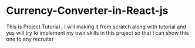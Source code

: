 # Currency-Converter-in-React-js
This is Project Tutorial , I will making it from scratch along with tutorial and yes will try to implement my own skills in this project so that I can show this one to any recruiter 
